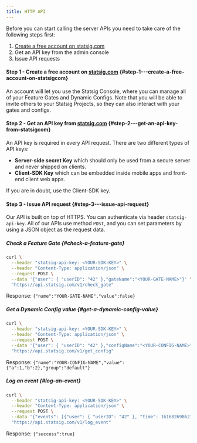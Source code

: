 ```yaml
---
title: HTTP API
---
```


Before you can start calling the server APIs you need to take care of the following steps first:

1. [Create a free account on statsig.com](#step1)
2. Get an API key from the admin console
3. Issue API requests

<a name="step1"></a>

#### Step 1 - Create a free account on [statsig.com](https://console.statsig.com/sign_up) {#step-1---create-a-free-account-on-statsigcom}

An account will let you use the Statsig Console, where you can manage all of
your Feature Gates and Dynamic Configs. Note that you will be able to invite
others to your Statsig Projects, so they can also interact with your gates and
configs.

<a name="step2"></a>

#### Step 2 - Get an API key from [statsig.com](https://console.statsig.com/) {#step-2---get-an-api-key-from-statsigcom}

An API key is required in every API request. There are two different types of API keys:

- **Server-side secret Key** which should only be used from a secure server and never shipped on clients.
- **Client-SDK Key** which can be embedded inside mobile apps and front-end client web apps.

If you are in doubt, use the Client-SDK key.

<a name="step3"></a>

#### Step 3 - Issue API request {#step-3---issue-api-request}

Our API is built on top of HTTPS. You can authenticate via header
`statsig-api-key`. All of our APIs use method `POST`, and you can set parameters
by using a JSON object as the request data.

##### Check a Feature Gate {#check-a-feature-gate}

```bash
curl \
  --header "statsig-api-key: <YOUR-SDK-KEY>" \
  --header "Content-Type: application/json" \
  --request POST \
  --data '{"user": { "userID": "42" },"gateName":"<YOUR-GATE-NAME>"}' \
  "https://api.statsig.com/v1/check_gate"
```

Response:
`{"name":"YOUR-GATE-NAME","value":false}`

##### Get a Dynamic Config value {#get-a-dynamic-config-value}

```bash
curl \
  --header "statsig-api-key: <YOUR-SDK-KEY>" \
  --header "Content-Type: application/json" \
  --request POST \
  --data '{"user": { "userID": "42" },"configName":"<YOUR-CONFIG-NAME>"}' \
  "https://api.statsig.com/v1/get_config"
```

Response:
`{"name":"YOUR-CONFIG-NAME","value":{"a":1,"b":2},"group":"default"}`

##### Log an event {#log-an-event}

```bash
curl \
  --header "statsig-api-key: <YOUR-SDK-KEY>" \
  --header "Content-Type: application/json" \
  --request POST \
  --data '{"events": [{"user": { "userID": "42" }, "time": 1616826986211, "eventName": "test_api_event"}]}' \
  "https://api.statsig.com/v1/log_event"
```

Response:
`{"success":true}`
